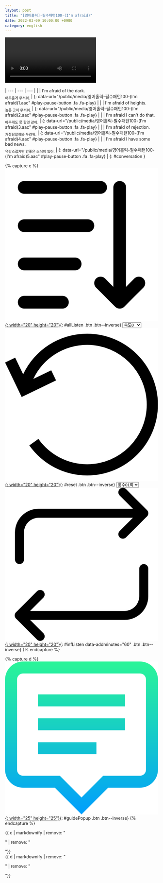 ```yaml
---
layout: post
title: "[영어홀릭]-필수패턴100-(I'm afraid)"
date: 2022-03-09 10:00:00 +0900
category: english
---
```


<div class="video-container">
    <video id="player" class="video-js vjs-default-skin vjs-big-play-centered" data-json="/public/json/영어홀릭-필수패턴100-(I'm afraid).json"></video>
</div>

| --- | --- | --- |
| | I'm afraid of the dark.<br /><sub>어두운게 무서워.</sub> | [](#){: data-url="/public/media/영어홀릭-필수패턴100-(I'm afraid)1.aac" #play-pause-button .fa .fa-play} |
| | I'm afraid of heights.<br /><sub>높은 곳이 무서워.</sub> | [](#){: data-url="/public/media/영어홀릭-필수패턴100-(I'm afraid)2.aac" #play-pause-button .fa .fa-play} |
| | I'm afraid I can't do that.<br /><sub>아무래도 못 할것 같아.</sub> | [](#){: data-url="/public/media/영어홀릭-필수패턴100-(I'm afraid)3.aac" #play-pause-button .fa .fa-play} |
| | I'm afraid of rejection.<br /><sub>거절당할까봐 두려워.</sub> | [](#){: data-url="/public/media/영어홀릭-필수패턴100-(I'm afraid)4.aac" #play-pause-button .fa .fa-play} |
| | I'm afraid I have some bad news.<br /><sub>유감스럽지만 안좋은 소식이 있어.</sub> | [](#){: data-url="/public/media/영어홀릭-필수패턴100-(I'm afraid)5.aac" #play-pause-button .fa .fa-play} |
{: #conversation }

{% capture c %}
  [![](/public/icon/sorting-order-button.png){: width="20" height="20"}](#){: #allListen .btn .btn--inverse}
  <select id="playbackspeed">
    <option value="2.0">속도+2</option>
    <option value="1.5">속도+1</option>
    <option value="1.0" selected>속도0</option>
    <option value="0.75">속도-1</option>
    <option value="0.5">속도-2</option>
  </select>
  [![](/public/icon/reset-button.png){: width="20" height="20"}](#){: #reset .btn .btn--inverse}
  <select id="ringsToPlay">
    <option value="1">횟수01회</option>
    <option value="2">횟수02회</option>
    <option value="3">횟수03회</option>
    <option value="4">횟수04회</option>
    <option value="5">횟수05회</option>
    <option value="7">횟수07회</option>
    <option value="10">횟수10회</option>
  </select>
  [![](/public/icon/repeat-button.png){: width="20" height="20"}](#){: #infListen data-addminutes="60" .btn .btn--inverse}
{% endcapture %}

{% capture d %}
[![](/public/icon/open-popup-button.png){: width="25" height="25"}](#){: #guidePopup .btn .btn--inverse}
{% endcapture %}

<div class="bottom-bar">
  <div class="bottom-bar1"></div>
  <div class="bottom-bar2">{{ c | markdownify | remove: "<p>" | remove: "</p>"}}</div>
  <div class="bottom-bar3">{{ d | markdownify | remove: "<p>" | remove: "</p>"}}</div>
</div>